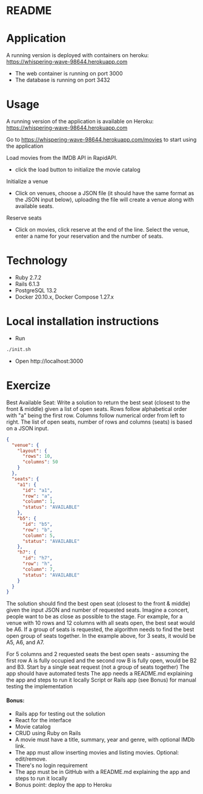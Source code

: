 # README

# Application
A running version is deployed with containers on heroku: https://whispering-wave-98644.herokuapp.com
 - The web container is running on port 3000
 - The database is running on port 3432
 
# Usage
A running version of the application is available on Heroku:
https://whispering-wave-98644.herokuapp.com

Go to https://whispering-wave-98644.herokuapp.com/movies to start using the application

Load movies from the IMDB API in RapidAPI.
 - click the load button to initialize the movie catalog
 
Initialize a venue
 - Click on venues, choose a JSON file (it should have the same format as the JSON input below), uploading the file will create a venue along with available seats. 

Reserve seats
 - Click on movies, click reserve at the end of the line. Select the venue, enter a name for your reservation and the number of seats. 

# Technology
 - Ruby 2.7.2
 - Rails 6.1.3
 - PostgreSQL 13.2 
 - Docker 20.10.x, Docker Compose 1.27.x
 
# Local installation instructions
 - Run
  ```Bash
 ./init.sh
  ```
 - Open http://localhost:3000
 
# Exercize
Best Available Seat:
Write a solution to return the best seat (closest to the front & middle) given a list of open seats.
Rows follow alphabetical order with "a" being the first row. Columns follow numerical order
from left to right.
The list of open seats, number of rows and columns (seats) is based on a JSON input.
```JSON
{
  "venue": {
    "layout": {
      "rows": 10,
      "columns": 50
    }
  },
  "seats": {
    "a1": {
      "id": "a1",
      "row": "a",
      "column": 1,
      "status": "AVAILABLE"
    },
    "b5": {
      "id": "b5",
      "row": "b",
      "column": 5,
      "status": "AVAILABLE"
    },
    "h7": {
      "id": "h7",
      "row": "h",
      "column": 7,
      "status": "AVAILABLE"
    }
  }
}
```
The solution should find the best open seat (closest to the front & middle) given the input JSON
and number of requested seats. Imagine a concert, people want to be as close as possible to
the stage.
For example, for a venue with 10 rows and 12 columns with all seats open, the best seat would
be A6.
If a group of seats is requested, the algorithm needs to find the best open group of seats
together. In the example above, for 3 seats, it would be A5, A6, and A7.

For 5 columns and 2 requested seats the best open seats - assuming the first row A is fully
occupied and the second row B is fully open, would be B2 and B3.
Start by a single seat request (not a group of seats together)
The app should have automated tests
The app needs a README.md explaining the app and steps to run it locally
Script or Rails app (see Bonus) for manual testing the implementation

#### Bonus:
- Rails app for testing out the solution
- React for the interface
- Movie catalog
- CRUD using Ruby on Rails
- A movie must have a title, summary, year and genre, with optional IMDb link.
- The app must allow inserting movies and listing movies. Optional: edit/remove.
- There's no login requirement
- The app must be in GitHub with a README.md explaining the app and steps to run it locally
- Bonus point: deploy the app to Heroku